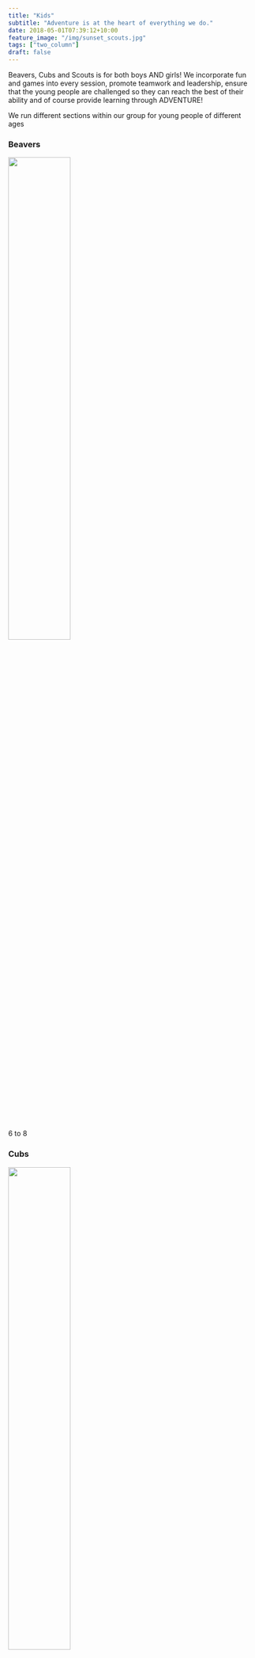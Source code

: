 ```yaml
---
title: "Kids"
subtitle: "Adventure is at the heart of everything we do."
date: 2018-05-01T07:39:12+10:00
feature_image: "/img/sunset_scouts.jpg"
tags: ["two_column"]
draft: false
---
```


Beavers, Cubs and Scouts is for both boys AND girls!  We incorporate fun and games into every session, promote teamwork and leadership, ensure that the young people are challenged so they can reach the best of their ability and of course provide learning through ADVENTURE!

We run different sections within our group for young people of different ages
  <div class="row">
    <div class="4u 12u(mobilep)">
      <h3>Beavers</h3>
      <img src="/img/logo_beavers.png" style="width: 50%;"/>
      <p>6 to 8</p>
    </div>
    <div class="4u 12u(mobilep)">
      <h3>Cubs</h3>
      <img src="/img/logo_cubs.png"  style="width: 50%"/>
      <p> 8 to 10 1/2</p>
    </div>
    <div class="4u 12u(mobilep)">
      <h3>Scouts</h3>
      <img src="/img/logo_scouts.png"  style="width: 50%" />
      <p>10 1/2 to 14 </p>
    </div>
  </div>
